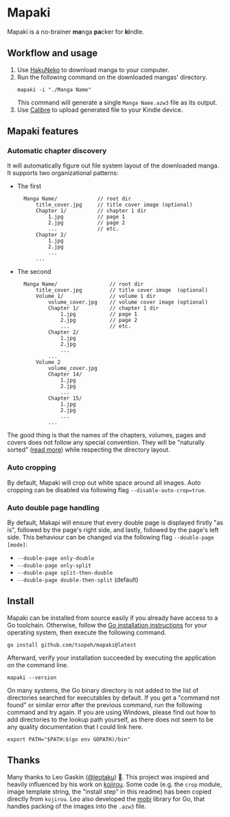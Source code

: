 # Mapaki

Mapaki is a no-brainer **ma**nga **pa**cker for **ki**ndle.

## Workflow and usage

1. Use [HakuNeko](https://github.com/manga-download/hakuneko) to download manga to your computer.
2. Run the following command on the downloaded mangas' directory.
    ```shell
    mapaki -i "./Manga Name"
    ```
   This command will generate a single `Manga Name.azw3` file as its output.
3. Use [Calibre](https://github.com/kovidgoyal/calibre) to upload generated file to your Kindle device.

## Mapaki features

### Automatic chapter discovery

It will automatically figure out file system layout of the downloaded manga. It supports two organizational patterns:

* The first
    ```text
      Manga Name/             // root dir
          title_cover.jpg     // title cover image (optional)
          Chapter 1/          // chapter 1 dir
              1.jpg           // page 1
              2.jpg           // page 2
              ...             // etc.
          Chapter 2/
              1.jpg
              2.jpg
              ...
          ...
    ```
* The second
    ```text
      Manga Name/                 // root dir
          title_cover.jpg         // title cover image  (optional)
          Volume 1/               // volume 1 dir
              volume_cover.jpg    // volume cover image (optional)
              Chapter 1/          // chapter 1 dir
                  1.jpg           // page 1
                  2.jpg           // page 2
                  ...             // etc.
              Chapter 2/
                  1.jpg
                  2.jpg
                  ...
              ...
          Volume 2
              volume_cover.jpg
              Chapter 14/
                  1.jpg
                  2.jpg
                  ...
              Chapter 15/
                  1.jpg
                  2.jpg
                  ...
              ...
    ```

The good thing is that the names of the chapters, volumes, pages and covers does not follow any special convention. They
will be "naturally sorted" ([read more](https://github.com/facette/natsort)) while respecting the directory layout.

### Auto cropping

By default, Mapaki will crop out white space around all images. Auto cropping can be disabled via following
flag `--disable-auto-crop=true`.

### Auto double page handling

By default, Makapi will ensure that every double page is displayed firstly "as is", followed by the page's right side,
and lastly, followed by the page's left side. This behaviour can be changed via the following
flag `--double-page [mode]`:

* `--double-page only-double`
* `--double-page only-split`
* `--double-page split-then-double`
* `--double-page double-then-split` (default)

## Install

Mapaki can be installed from source easily if you already have access to a Go toolchain. Otherwise, follow
the [Go installation instructions](https://go.dev/doc/install) for your operating system, then execute
the following command.

``` shell
go install github.com/tsopeh/mapaki@latest
```

Afterward, verify your installation succeeded by executing the application on the command line.

``` shell
mapaki --version
```

On many systems, the Go binary directory is not added to the list of directories searched for executables by default.
If you get a "command not found" or similar error after the previous command, run the following command and try again.
If you are using Windows, please find out how to add directories to the lookup path yourself, as there does not seem to
be any quality documentation that I could link here.

``` shell
export PATH="$PATH:$(go env GOPATH)/bin"
```

## Thanks

Many thanks to Leo Gaskin ([@leotaku](https://github.com/leotaku)) 🎉. This project was inspired and heavily influenced
by his work on [kojirou](https://github.com/leotaku/kojirou). Some code (e.g. the `crop` module, image template string,
the "install step" in this readme) has been copied directly from `kojirou`. Leo also developed
the [mobi](https://github.com/leotaku/mobi) library for Go, that handles packing of the images into the `.azw3` file.
